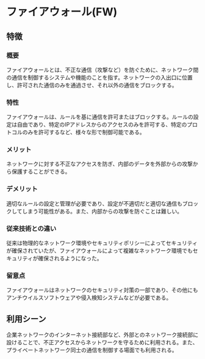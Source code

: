 # ファイアウォール(FW)
## 特徴
### 概要
ファイアウォールとは、不正な通信（攻撃など）を防ぐために、ネットワーク間の通信を制御するシステムや機能のことを指す。ネットワークの入出口に位置し、許可された通信のみを通過させ、それ以外の通信をブロックする。

### 特性
ファイアウォールは、ルールを基に通信を許可またはブロックする。ルールの設定は自由であり、特定のIPアドレスからのアクセスのみを許可する、特定のプロトコルのみを許可するなど、様々な形で制御可能である。

### メリット
ネットワークに対する不正なアクセスを防ぎ、内部のデータを外部からの攻撃から保護することができる。

### デメリット
適切なルールの設定と管理が必要であり、設定が不適切だと適切な通信もブロックしてしまう可能性がある。また、内部からの攻撃を防ぐことは難しい。

### 従来技術との違い
従来は物理的なネットワーク環境やセキュリティポリシーによってセキュリティが確保されていたが、ファイアウォールによって複雑なネットワーク環境でもセキュリティが確保されるようになった。

### 留意点
ファイアウォールはネットワークのセキュリティ対策の一部であり、その他にもアンチウイルスソフトウェアや侵入検知システムなどが必要である。

## 利用シーン
企業ネットワークのインターネット接続部など、外部とのネットワーク接続部に設けることで、不正アクセスからネットワークを守るために利用される。また、プライベートネットワーク同士の通信を制御する場面でも利用される。